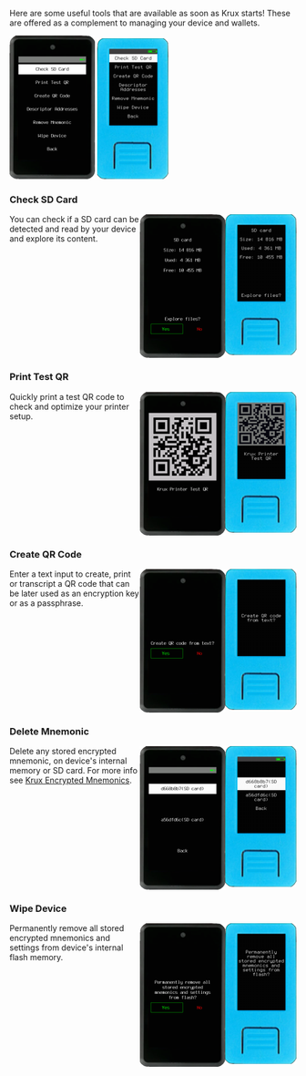 Here are some useful tools that are available as soon as Krux starts! These are offered as a complement to managing your device and wallets.

<img src="../../../img/maixpy_amigo/tools-options-150.png">
<img src="../../../img/maixpy_m5stickv/tools-options-125.png">

### Check SD Card
<img src="../../../img/maixpy_m5stickv/check-sd-card-125.png" align="right">
<img src="../../../img/maixpy_amigo/check-sd-card-150.png" align="right">

You can check if a SD card can be detected and read by your device and explore its content.

<div style="clear: both"></div>

### Print Test QR
<img src="../../../img/maixpy_m5stickv/print-test-qr-125.png" align="right">
<img src="../../../img/maixpy_amigo/print-test-qr-150.png" align="right">

Quickly print a test QR code to check and optimize your printer setup.

<div style="clear: both"></div>

### Create QR Code
<img src="../../../img/maixpy_m5stickv/create-qr-code-125.png" align="right">
<img src="../../../img/maixpy_amigo/create-qr-code-150.png" align="right">

Enter a text input to create, print or transcript a QR code that can be later used as an encryption key or as a passphrase.

<div style="clear: both"></div>

### Delete Mnemonic
<img src="../../../img/maixpy_m5stickv/load-mnemonic-storage-options-125.png" align="right">
<img src="../../../img/maixpy_amigo/load-mnemonic-storage-options-150.png" align="right">

Delete any stored encrypted mnemonic, on device's internal memory or SD card. For more info see [Krux Encrypted Mnemonics](./encrypted-mnemonics.md).

<div style="clear: both"></div>

### Wipe Device
<img src="../../../img/maixpy_m5stickv/wipe-device-125.png" align="right">
<img src="../../../img/maixpy_amigo/wipe-device-150.png" align="right">

Permanently remove all stored encrypted mnemonics and settings from device's internal flash memory.

<div style="clear: both"></div>